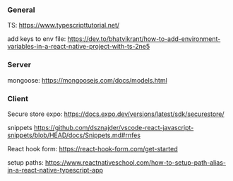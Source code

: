 ### General
TS: https://www.typescripttutorial.net/

add keys to env file: https://dev.to/bhatvikrant/how-to-add-environment-variables-in-a-react-native-project-with-ts-2ne5


### Server
mongoose: https://mongoosejs.com/docs/models.html

### Client
Secure store expo: https://docs.expo.dev/versions/latest/sdk/securestore/

snippets
https://github.com/dsznajder/vscode-react-javascript-snippets/blob/HEAD/docs/Snippets.md#rnfes

React hook form: https://react-hook-form.com/get-started

setup paths: https://www.reactnativeschool.com/how-to-setup-path-alias-in-a-react-native-typescript-app